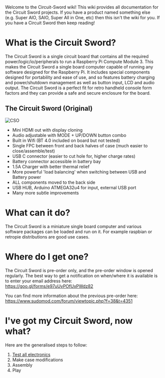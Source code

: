 Welcome to the Circuit-Sword wiki! This wiki provides all documentation for the Circuit Sword projects. If you have a product named something else (e.g. Super AIO, SAIO, Super All in One, etc) then this isn't the wiki for you. If you have a Circuit Sword then keep reading!

# What is the Circuit Sword?
The Circuit Sword is a single circuit board that contains all the required power/logic/io/peripherals to run a Raspberry Pi Compute Module 3. This makes the Circuit Sword a single board computer capable of running any software designed for the Raspberry Pi. It includes special components designed for portability and ease of use, and so features battery charging and power/shutdown management as well as button input, LCD and audio output. The Circuit Sword is a perfect fit for retro handheld console form factors and they can provide a safe and secure enclosure for the board.

## The Circuit Sword (Original)
![CSO](https://i.imgur.com/KdKMpH0.jpg)
* Mini HDMI out with display cloning
* Audio adjustable with MODE + UP/DOWN button combo
* Built in Wifi (BT 4.0 included on board but not tested)
* Single FPC between front and back halves of case (much easier to close/assemble/test)
* USB C connector (easier to cut hole for, higher charge rates)
* Battery connector accessible in battery bay
* 1.5A Charger with better thermal relief
* More powerful 'load balancing' when switching between USB and Battery power
* ALL components moved to the back side
* USB HUB, Arduino ATMEGA32u4 for input, external USB port
* Many more subtle improvements

# What can it do?
The Circuit Sword is a miniature single board computer and various software packages can be loaded and run on it. For example raspbian or retropie distributions are good use cases.

# Where do I get one?
The Circuit Sword is pre-order only, and the pre-order window is opened regularly. The best way to get a notification on when/where it is available is to enter your email address here: https://goo.gl/forms/e97uUvPOfUxPWdz82

You can find more information about the previous pre-order here: https://www.sudomod.com/forum/viewtopic.php?f=38&t=4351

# I've got my Circuit Sword, now what?
Here are the generalised steps to follow:

1. [Test all electronics](https://github.com/geebles/Circuit-Sword/wiki/Circuit-Sword-Original---Electronics-Guide)
2. Make case modifications
3. Assembly
4. Play
